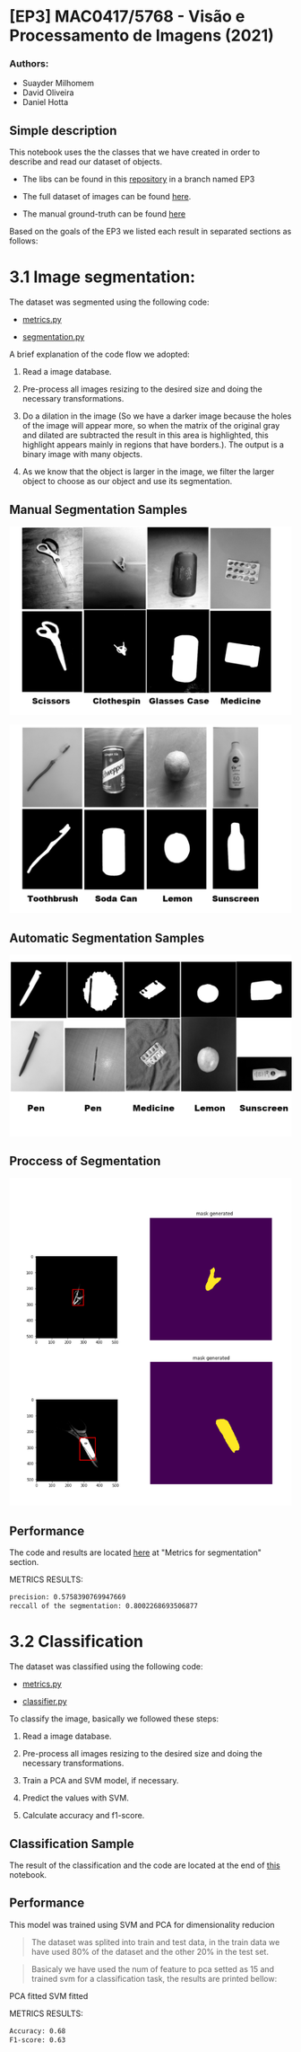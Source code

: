 # [EP3] MAC0417/5768 - Visão e Processamento de Imagens (2021)

### Authors:
 - Suayder Milhomem
 - David Oliveira
 - Daniel Hotta


## Simple description

This notebook uses the the classes that we have created in order to describe and read our dataset of objects.

- The libs can be found in this [repository](https://github.com/suayder/computer_vision_eps_usp.git) in a branch named EP3

- The full dataset of images can be found [here](https://drive.google.com/drive/folders/1GJD9P-zUVVOHRNSenVLbm_XS1joCXYm-?usp=sharing).

- The manual ground-truth can be found [here](https://drive.google.com/drive/folders/1lKkDUXQHloZy4YMkQMyr7Qx7NTsfO5wq?usp=sharing)


Based on the goals of the EP3 we listed each result in separated sections as follows:

# 3.1 Image segmentation:

The dataset was segmented using the following code:

- [metrics.py](https://github.com/suayder/computer_vision_eps_usp/blob/EP3/src/metrics.py)

- [segmentation.py](https://github.com/suayder/computer_vision_eps_usp/blob/EP3/src/segment.py)

A brief explanation of the code flow we adopted:

1. Read a image database.

2. Pre-process all images resizing to the desired size and doing the necessary transformations.

3. Do a dilation in the image (So we have a darker image because the holes of the image will appear more, so when the matrix of the original gray and dilated are subtracted the result in this area is highlighted, this highlight appears mainly in regions that have borders.). The output is a binary image with many objects.

4. As we know that the object is larger in the image, we filter the larger object to choose as our object and use its segmentation.

## Manual Segmentation Samples

![](images/manual_segmentation.png)

![](images/manual_segmentation2.png)

## Automatic Segmentation Samples

![](images/auto_segmentation.png)

## Proccess of Segmentation

![](images/mask_generated.png)

## Performance

The code and results are located [here](https://colab.research.google.com/drive/1TYL6c8lbtLtx-kqkVndn9YyGEK7lwaM9?usp=sharing) at "Metrics for segmentation" section.

METRICS RESULTS:

	precision: 0.5758390769947669
	reccall of the segmentation: 0.8002268693506877

# 3.2 Classification

The dataset was classified using the following code:

- [metrics.py](https://github.com/suayder/computer_vision_eps_usp/blob/EP3/src/metrics.py)

- [classifier.py](https://github.com/suayder/computer_vision_eps_usp/blob/EP3/src/classifier.py)

To classify the image, basically we followed these steps:

1. Read a image database.

2. Pre-process all images resizing to the desired size and doing the necessary transformations.

3. Train a PCA and SVM model, if necessary.

4. Predict the values with SVM.

5. Calculate accuracy and f1-score.

## Classification Sample

The result of the classification and the code are located at the end of [this](https://colab.research.google.com/drive/1TYL6c8lbtLtx-kqkVndn9YyGEK7lwaM9?usp=sharing) notebook.

## Performance

This model was trained using SVM and PCA for dimensionality reducion

> The dataset was splited into train and test data, in the train data we have used 80% of the dataset and the other 20% in the test set.

> Basicaly we have used the num of feature to pca setted as 15 and trained svm for a classification task, the results are printed bellow:

PCA fitted
SVM fitted

METRICS RESULTS:

	Accuracy: 0.68
	F1-score: 0.63
